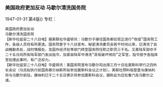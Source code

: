 ### 美国政府更加反动  马歇尔清洗国务院

1947-01-31
第4版()
专栏：

    美国政府更加反动
    马歇尔清洗国务院
    【新华社延安二十八日电】据美联社华盛顿讯：马歇尔于接任国务卿后现正进行“改组”国务院工作，各级人员将有所更迭。国务院曾于十八日宣布，秘密清洗委员会若干时间以来，已清洗了自战略勤务处，战时情报处，及国外经济处等部门转至国务院任职之职员三千名。又美陆军部亦于二十五日向所有陆军部门发出指令，加紧自陆军中清洗“具有破坏倾向”之军官，指令授予各指挥官处理此事时，有广泛权力。
    【新华社延安二十八日电】华盛顿讯：美国务院宣布马歇尔将出席三月十日在莫斯科举行之四外长会议（马氏拟执行前国务卿贝纳斯所拟参加莫斯科会议之计划）。美联社预料临登堡与康纳利将与马歇尔前往。康纳利已于二十五日表示将参加莫斯科会议，据称此为应杜鲁门及马歇尔之请。
